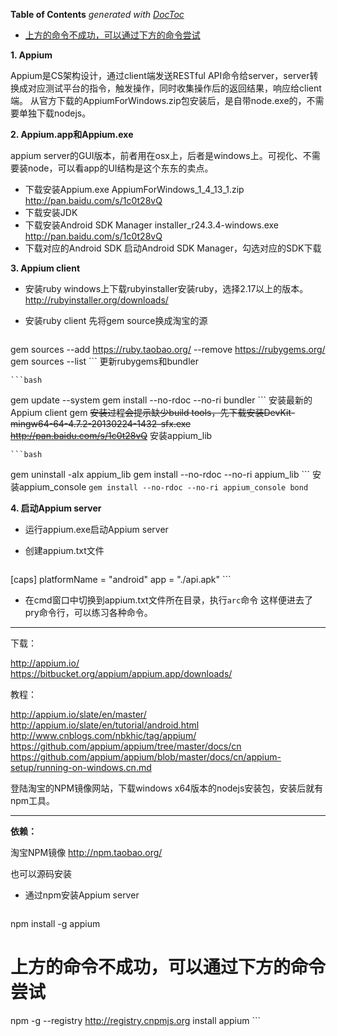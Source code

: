<!-- START doctoc generated TOC please keep comment here to allow auto update -->
<!-- DON'T EDIT THIS SECTION, INSTEAD RE-RUN doctoc TO UPDATE -->
**Table of Contents**  *generated with [DocToc](https://github.com/thlorenz/doctoc)*

- [上方的命令不成功，可以通过下方的命令尝试](#%E4%B8%8A%E6%96%B9%E7%9A%84%E5%91%BD%E4%BB%A4%E4%B8%8D%E6%88%90%E5%8A%9F%EF%BC%8C%E5%8F%AF%E4%BB%A5%E9%80%9A%E8%BF%87%E4%B8%8B%E6%96%B9%E7%9A%84%E5%91%BD%E4%BB%A4%E5%B0%9D%E8%AF%95)

<!-- END doctoc generated TOC please keep comment here to allow auto update -->

**1. Appium**

Appium是CS架构设计，通过client端发送RESTful API命令给server，server转换成对应测试平台的指令，触发操作，同时收集操作后的返回结果，响应给client端。
从官方下载的AppiumForWindows.zip包安装后，是自带node.exe的，不需要单独下载nodejs。

**2. Appium.app和Appium.exe**

appium server的GUI版本，前者用在osx上，后者是windows上。可视化、不需要装node，可以看app的UI结构是这个东东的卖点。
* 下载安装Appium.exe
AppiumForWindows_1_4_13_1.zip http://pan.baidu.com/s/1c0t28vQ
* 下载安装JDK
* 下载安装Android SDK Manager
installer_r24.3.4-windows.exe http://pan.baidu.com/s/1c0t28vQ
* 下载对应的Android SDK
启动Android SDK Manager，勾选对应的SDK下载

**3. Appium client**
* 安装ruby
windows上下载rubyinstaller安装ruby，选择2.17以上的版本。 http://rubyinstaller.org/downloads/
* 安装ruby client
先将gem source换成淘宝的源

    ```bash
gem sources --add https://ruby.taobao.org/ --remove https://rubygems.org/
gem sources --list
    ```
更新rubygems和bundler

    ```bash
gem update --system
gem install --no-rdoc --no-ri bundler 
    ```
安装最新的Appium client gem
~~安装过程会提示缺少build tools，先下载安装DevKit-mingw64-64-4.7.2-20130224-1432-sfx.exe http://pan.baidu.com/s/1c0t28vQ~~
安装appium_lib

    ```bash
gem uninstall -aIx appium_lib
gem install --no-rdoc --no-ri appium_lib
    ```
安装appium_console
`gem install --no-rdoc --no-ri appium_console bond`

**4. 启动Appium server**
* 运行appium.exe启动Appium server
* 创建appium.txt文件

    ```bash
[caps]
platformName = "android"
app = "./api.apk"
    ```
* 在cmd窗口中切换到appium.txt文件所在目录，执行`arc`命令
这样便进去了pry命令行，可以练习各种命令。

___

下载：

http://appium.io/  
https://bitbucket.org/appium/appium.app/downloads/

教程：

http://appium.io/slate/en/master/  
http://appium.io/slate/en/tutorial/android.html  
http://www.cnblogs.com/nbkhic/tag/appium/  
https://github.com/appium/appium/tree/master/docs/cn  
https://github.com/appium/appium/blob/master/docs/cn/appium-setup/running-on-windows.cn.md

登陆淘宝的NPM镜像网站，下载windows x64版本的nodejs安装包，安装后就有npm工具。

___

**依赖：**

淘宝NPM镜像
http://npm.taobao.org/

也可以源码安装
* 通过npm安装Appium server

    ```bash
npm install -g appium
# 上方的命令不成功，可以通过下方的命令尝试
npm -g --registry http://registry.cnpmjs.org  install appium
    ```